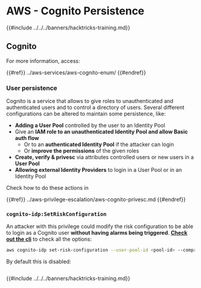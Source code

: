 # AWS - Cognito Persistence

{{#include ../../../banners/hacktricks-training.md}}

## Cognito

For more information, access:

{{#ref}}
../aws-services/aws-cognito-enum/
{{#endref}}

### User persistence

Cognito is a service that allows to give roles to unauthenticated and authenticated users and to control a directory of users. Several different configurations can be altered to maintain some persistence, like:

- **Adding a User Pool** controlled by the user to an Identity Pool
- Give an **IAM role to an unauthenticated Identity Pool and allow Basic auth flow**
  - Or to an **authenticated Identity Pool** if the attacker can login
  - Or **improve the permissions** of the given roles
- **Create, verify & privesc** via attributes controlled users or new users in a **User Pool**
- **Allowing external Identity Providers** to login in a User Pool or in an Identity Pool

Check how to do these actions in

{{#ref}}
../aws-privilege-escalation/aws-cognito-privesc.md
{{#endref}}

### `cognito-idp:SetRiskConfiguration`

An attacker with this privilege could modify the risk configuration to be able to login as a Cognito user **without having alarms being triggered**. [**Check out the cli**](https://docs.aws.amazon.com/cli/latest/reference/cognito-idp/set-risk-configuration.html) to check all the options:

```bash
aws cognito-idp set-risk-configuration --user-pool-id <pool-id> --compromised-credentials-risk-configuration EventFilter=SIGN_UP,Actions={EventAction=NO_ACTION}
```

By default this is disabled:

<figure><img src="https://lh6.googleusercontent.com/EOiM0EVuEgZDfW3rOJHLQjd09-KmvraCMssjZYpY9sVha6NcxwUjStrLbZxAT3D3j9y08kd5oobvW8a2fLUVROyhkHaB1OPhd7X6gJW3AEQtlZM62q41uYJjTY1EJ0iQg6Orr1O7yZ798EpIJ87og4Tbzw=s2048" alt=""><figcaption></figcaption></figure>

{{#include ../../../banners/hacktricks-training.md}}





